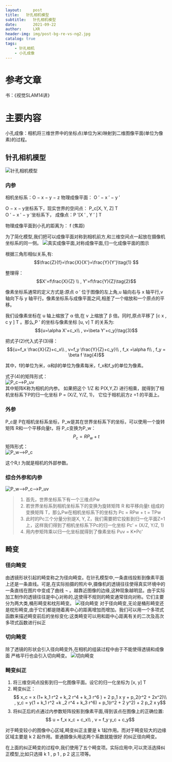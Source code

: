```yaml
---
layout:     post
title:   针孔相机模型
subtitle:   针孔相机模型
date:       2021-09-22
author:     LXR
header-img: img/post-bg-re-vs-ng2.jpg
catalog: true
tags:
    - 针孔相机
    - 小孔成像
---
```


# 参考文章
书：《视觉SLAM14讲》

# 主要内容
小孔成像：相机将三维世界中的坐标点(单位为米)映射到二维图像平面(单位为像素)的过程。

## 针孔相机模型
![针孔相机模型](/img/camera_model.jpg)

### 内参
相机坐标系：O − x − y − z
物理成像平面： O ′ − x ′ − y ′

O − x − y坐标系下，现实世界的空间点： P_c[X, Y, Z] T  
 O ′ − x ′ − y ′坐标系下， 成像点：P ′[X ′ , Y ′ ] T  

物理成像平面到小孔的距离为： f (焦距)

为了简化模型,我们把可以成像平面对称到相机前方,和三维空间点一起放在摄像机坐标系的同一侧。
![真实成像平面,对称成像平面,归一化成像平面的图示](/img/three_planes.jpg)  

根据三角形相似关系,有:  
$$\frac{Z}{f}=\frac{X}{X'}=\frac{Y}{Y'}\tag{1} $$

整理得：  
$$X'=f\frac{X}{Z} \\  , 
   Y'=f\frac{Y}{Z}\tag{2}$$
   
像素坐标系通常的定义方式是:原点 o ′ 位于图像的左上角,u 轴向右与 x 轴平行,v轴向下与 y 轴平行。像素坐标系与成像平面之间,相差了一个缩放和一个原点的平移。

我们设像素坐标在 u 轴上缩放了 α 倍,在 v 上缩放了 β 倍。同时,原点平移了 [c x , c y ] T 。那么,P ′ 的坐标与像素坐标 [u, v] T 的关系为:
$${u=\alpha X'+c_x\\ , 
   v=\beta Y'+c_y}\tag{3}$$

把式子(2)代入式子(3)得：
$${u=f_x \frac{X}{Z}+c_x\\ ,
   v=f_y \frac{Y}{Z}+c_y}\\ , 
  f_x =\alpha f\\ , 
  f_y = \beta f \tag{4}$$

其中，f的单位为米，α和β的单位为像素每米，f_x和f_y的单位为像素。

式子(4)的矩阵形式：    
![P_c-->P_uv](/img/camera_model_1.jpg)  
其中矩阵K称为相机的内参。
如果把这个 1/Z 和 P(X,Y,Z) 进行相乘，就得到了相机坐标系下P的归一化坐标 P = (X/Z, Y/Z, 1)， 它位于相机前方z =1 的平面上。

### 外参
P_c是 P在相机坐标系坐标，P_w是其在世界坐标系下的坐标，可以使用一个旋转矩阵 R和一个平移向量t，将 P_c变换为P_w：
$$ P_c = R P_w + t$$
矩阵形式：  
![P_w-->P_c](/img/camera_model_2.jpg)  

这个R,t 为就是相机的外部参数。

### 综合外参和内参
![P_w-->P_c-->P_uv](/img/camera_model_3.jpg)  

>  1. 首先，世界坐标系下有一个三维点Pw
>  2. 若世界坐标系到相机坐标系下的变换为旋转矩阵 R 和平移向量t 组成的变换矩阵 T，那么Pw在相机坐标系下的坐标为 Pc = RPw + t = TPw
> 3. 此时的Pc三个分量分别是X, Y, Z，我们需要把它投影到归一化平面Z=1上，这样我们得到了相机坐标系下Pc的归一化坐标 Pc’ = (X/Z, Y/Z, 1)
>  4. 用内参矩阵乘以归一化坐标就得到了像素坐标 Puv = K*Pc’
 
## 畸变

### 径向畸变
由透镜形状引起的畸变称之为径向畸变。在针孔模型中,一条直线投影到像素平面上还是一条直线。可是,在实际拍摄的照片中,摄像机的透镜往往使得真实环境中的一条直线在图片中变成了曲线 ¬ 。越靠近图像的边缘,这种现象越明显。由于实际加工制作的透镜往往是中心对称的,这使得不规则的畸变通常径向对称。它们主要分为两大类,桶形畸变和枕形畸变。
![径向畸变](/img/jingxiang_jibian.jpg)
对于径向畸变,无论是桶形畸变还是枕形畸变,由于它们都是随着离中心的距离增加而增加。我们可以用一个多项式函数来描述畸变前后的坐标变化:这类畸变可以用和距中心距离有关的二次及高次多项式函数进行纠正

### 切向畸变
除了透镜的形状会引入径向畸变外,在相机的组装过程中由于不能使得透镜和成像面
严格平行也会引入切向畸变。
![切向畸变](/img/qiexiang_jibian.jpg)

### 畸变纠正

1.  将三维空间点投影到归一化图像平面。设它的归一化坐标为 [x, y] T
 2.  畸变纠正：
$$ x_c = x (1+ k_1 r^2 + k_2 r^4 + k_3 r^6 ) + 2 p_1 x y + p_2(r^2 + 2x^2)\\ , 
  y_c = y(1 + k_1 r^2 +k _2 r^4 + k_3 r^6) + p_1(r^2 + 2 y^2) + 2 p_2 x y$$
3. 将纠正后的点通过内参数矩阵投影到像素平面,得到该点在图像上的正确位置:
$$ u = f_x x_c + c_x\\ , 
   v = f_y y_c + c_y$$

对于畸变较小的图像中心区域,畸变纠正主要是 k 1起作用。而对于畸变较大的边缘区域主要是 k 2 起作用。普通摄像头用这两个系数就能很好
的纠正径向畸变。

在上面的纠正畸变的过程中,我们使用了五个畸变项。实际应用中,可以灵活选择纠正模型,比如只选择 k 1 , p 1 , p 2 这三项等。

